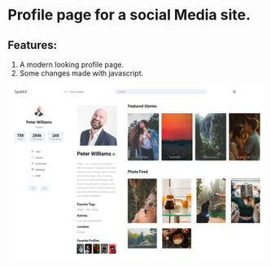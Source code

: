 # Profile page for a social Media site.

## Features:

1. A modern looking profile page.
2. Some changes made with javascript.

<img src="img/Profile-Page.png" alt="Preview">
